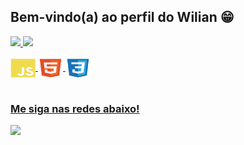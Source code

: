 ## Bem-vindo(a) ao perfil do Wilian 😁

 <div>
   <a href="https://github.com/pnailiw">
   <img height="180em" src="https://github-readme-stats.vercel.app/api?username=pnailiw&show_icons=true&theme=tokyonight&include_all_commits=true&count_private=true"/>
   <img height="180em" src="https://github-readme-stats.vercel.app/api/top-langs/?username=pnailiw&layout=compact&langs_count=6&theme=tokyonight"/>
</div>
    
<div style="display: inline_block"><br>
  <img align="center" alt="Js" height="30" width="40" src="https://raw.githubusercontent.com/devicons/devicon/master/icons/javascript/javascript-plain.svg">
  <img align="center" alt="HTML" height="30" width="40" src="https://raw.githubusercontent.com/devicons/devicon/master/icons/html5/html5-original.svg">
  <img align="center" alt="CSS" height="30" width="40" src="https://raw.githubusercontent.com/devicons/devicon/master/icons/css3/css3-original.svg">
</div>
 
<br>
 
### Me siga nas redes abaixo!
 
<div>
  <a href="https://www.linkedin.com/in/wilianmeilipereira/" target="_blank"><img src="https://img.shields.io/badge/-LinkedIn-%230077B5?style=for-the-badge&logo=linkedin&logoColor=white"></a>
</div>
